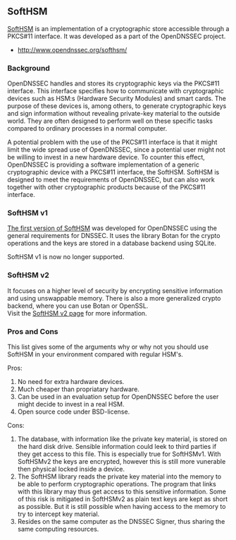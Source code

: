## SoftHSM

[SoftHSM](http://www.opendnssec.org/softhsm/) is an implementation of a cryptographic store accessible through a PKCS#11 interface.
It was developed as a part of the OpenDNSSEC project.

- <http://www.opendnssec.org/softhsm/>

### Background

OpenDNSSEC handles and stores its cryptographic keys via the PKCS#11 interface. This interface specifies how to communicate with cryptographic devices such as HSM:s (Hardware Security Modules) and smart cards. The purpose of these devices is, among others, to generate cryptographic keys and sign information without revealing private-key material to the outside world. They are often designed to perform well on these specific tasks compared to ordinary processes in a normal computer.

A potential problem with the use of the PKCS#11 interface is that it might limit the wide spread use of OpenDNSSEC, since a potential user might not be willing to invest in a new hardware device. To counter this effect, OpenDNSSEC is providing a software implementation of a generic cryptographic device with a PKCS#11 interface, the SoftHSM. SoftHSM is designed to meet the requirements of OpenDNSSEC, but can also work together with other cryptographic products because of the PKCS#11 interface.

### SoftHSM v1

[The first version of SoftHSM](softhsm1.md) was developed for OpenDNSSEC using the general requirements for DNSSEC. It uses the library Botan for the crypto operations and the keys are stored in a database backend using SQLite.

SoftHSM v1 is now no longer supported.

### SoftHSM v2

It focuses on a higher level of security by encrypting sensitive information and using unswappable memory. There is also a more generalized crypto backend, where you can use Botan or OpenSSL.  
Visit the [SoftHSM v2 page](softhsm2) for more information.

### Pros and Cons

This list gives some of the arguments why or why not you should use SoftHSM in your environment compared with regular HSM's.

Pros:

1. No need for extra hardware devices.
2. Much cheaper than propriatary hardware.
3. Can be used in an evaluation setup for OpenDNSSEC before the user might decide to invest in a real HSM.
4. Open source code under BSD-license.

Cons:

1. The database, with information like the private key material, is stored on the hard disk drive. Sensible information could leek to third parties if they get access to this file.  This is especially true for SoftHSMv1.  With SoftHSMv2 the keys are encrypted, however this is still more vunerable then physical locked inside a device.
2. The SoftHSM library reads the private key material into the memory to be able to perform cryptographic operations. The program that links with this library may thus get access to this sensitive information.  Some of this risk is mitigated in SoftHSMv2 as plain text keys are kept as short as possible.  But it is still possible when having access to the memory to try to intercept key material.
3. Resides on the same computer as the DNSSEC Signer, thus sharing the same computing resources.

